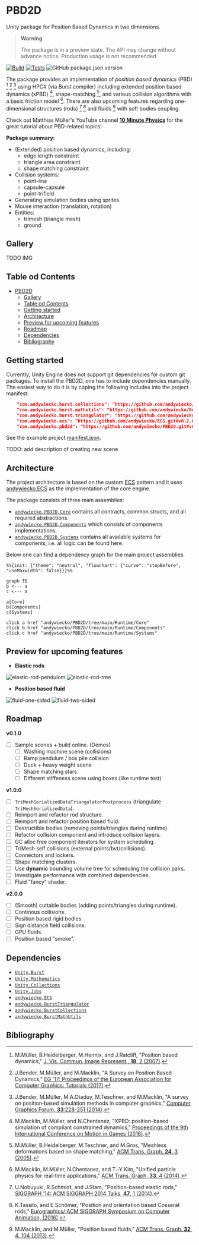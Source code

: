 # PBD2D

Unity package for Position Based Dynamics in two dimensions.

> **Warning**
>
> The package is in a preview state.
> The API may change without advance notice.
> Production usage is not recommended.

[![Build](https://github.com/andywiecko/PBD2D/actions/workflows/build.yaml/badge.svg)](https://github.com/andywiecko/PBD2D/actions/workflows/build.yaml) [![Tests](https://github.com/andywiecko/PBD2D/actions/workflows/test.yml/badge.svg)](https://github.com/andywiecko/PBD2D/actions/workflows/test.yml) ![GitHub package.json version](https://img.shields.io/github/package-json/v/andywiecko/PBD2D?color=blue)

The package provides an implementation of _position based dynamics_ (PBD) [^1] 
[^3] [^5] using HPC# (via Burst compiler) 
including extended position based dynamics (xPBD) [^4], 
shape-matching [^2], and
various collision algorithms with a basic friction model [^6].
There are also upcoming features regarding one-dimensional structures (rods) [^7] [^8]
and fluids [^9] with soft bodies coupling.

Check out Matthias Müller's YouTube channel [**10 Minute Physics**](https://www.youtube.com/channel/UCTG_vrRdKYfrpqCv_WV4eyA) for the great tutorial about PBD-related topics!

**Package summary:**

- (Extended) position based dynamics, including:
  - edge length constraint
  - triangle area constraint
  - shape matching constraint
- Collision systems:
  - point-line
  - capsule-capsule
  - point-trifield
- Generating simulation bodies using sprites.
- Mouse interaction (translation, rotation)
- Entities:
  - trimesh (triangle mesh)
  - ground

## Gallery

TODO IMG

## Table od Contents

- [PBD2D](#pbd2d)
  - [Gallery](#gallery)
  - [Table od Contents](#table-od-contents)
  - [Getting started](#getting-started)
  - [Architecture](#architecture)
  - [Preview for upcoming features](#preview-for-upcoming-features)
  - [Roadmap](#roadmap)
  - [Dependencies](#dependencies)
  - [Bibliography](#bibliography)

## Getting started

Currently, Unity Engine does not support git dependencies for custom git packages.
To install the PBD2D, one has to include dependencies manually.
The easiest way to do it is by coping the following includes into the project manifest:

```json
    "com.andywiecko.burst.collections": "https://github.com/andywiecko/BurstCollections.git#v1.6.0",
    "com.andywiecko.burst.mathutils": "https://github.com/andywiecko/BurstMathUtils.git#v1.3.0",
    "com.andywiecko.burst.triangulator": "https://github.com/andywiecko/BurstTriangulator.git#v1.3.0",
    "com.andywiecko.ecs": "https://github.com/andywiecko/ECS.git#v0.2.0",
    "com.andywiecko.pbd2d": "https://github.com/andywiecko/PBD2D.git#v0.1.0",
```

See the example project [manifest.json](TODO).

TODO: add description of creating new scene

## Architecture

The project architecture is based on the custom [ECS](https://en.wikipedia.org/wiki/Entity_component_system) pattern and it uses [andywiecko.ECS](https://github.com/andywiecko/ECS) as the implementation of the core engine.

The package consists of three main assemblies:

- [`andywiecko.PBD2D.Core`](Runtime/Core) contains all contracts, common structs, and all required abstractions.
- [`andywiecko.PBD2D.Components`](Runtime/Components) which consists of components implementations.
- [`andywiecko.PBD2D.Systems`](Runtime/Systems) contains all available systems for components, i.e. all logic can be found here.

Below one can find a dependency graph for the main project assemblies.

```mermaid
%%{init: {"theme": "neutral", "flowchart": {"curve": "stepBefore", "useMaxwidth": false}}}%%

graph TB
b <--- a
c <--- a

a[Core]
b[Components]
c[Systems]

click a href "andywiecko/PBD2D/tree/main/Runtime/Core"
click b href "andywiecko/PBD2D/tree/main/Runtime/Components"
click c href "andywiecko/PBD2D/tree/main/Runtime/Systems"
```

## Preview for upcoming features

- **Elastic rods**

![elastic-rod-pendulom](Documentation~/elastic-rod-pendulum.gif)
![elastic-rod-tree](Documentation~/elastic-rod-tree.gif)

- **Position based fluid**

![fluid-one-sided](Documentation~/fluid-one-sided.gif)
![fluid-two-sided](Documentation~/fluid-two-sided.gif)

## Roadmap

**v0.1.0**

- [ ] Sample scenes + build online.
    (Demos)
  - [ ] Washing machine scene (collisions)
  - [ ] Ramp pendulum / box pile collision
  - [ ] Duck + heavy weight scene
  - [ ] Shape matching stars
  - [ ] Different stiffeness scene using boxes (like runtime test)

**v1.0.0**

- [ ] `TriMeshSerializedDataTriangulatorPostprocess` (triangulate `TriMeshSerializedData`).
- [ ] Reimport and refactor rod structure.
- [ ] Reimport and refactor position based fluid.
- [ ] Destructible bodies (removing points/triangles during runtime).
- [ ] Refactor collision component and introduce collision layers.
- [ ] GC alloc free component iterators for system scheduling.
- [ ] TriMesh self collisions (external points/bvt/collisions).
- [ ] Connectors and lockers.
- [ ] Shape matching clusters.
- [ ] Use **dynamic** bounding volume tree for scheduling the collision pairs. 
- [ ] Investigate performance with combined dependencies.
- [ ] Fluid "fancy" shader.

**v2.0.0**

- [ ] (Smooth) cuttable bodies (adding points/triangles during runtime).
- [ ] Continous collisions.
- [ ] Position based rigid bodies
- [ ] Sign distance field collisions.
- [ ] GPU fluids.
- [ ] Position based "smoke".

## Dependencies

- [`Unity.Burst`](https://docs.unity3d.com/Packages/com.unity.burst@1.6/manual/index.html)
- [`Unity.Mathematics`](https://docs.unity3d.com/Packages/com.unity.mathematics@1.2/manual/index.html)
- [`Unity.Collections`](https://docs.unity3d.com/Packages/com.unity.collections@1.0/manual/index.html)
- [`Unity.Jobs`](https://docs.unity3d.com/Manual/JobSystem.html)
- [`andywiecko.ECS`](https://github.com/andywiecko/ECS)
- [`andywiecko.BurstTriangulator`](https://github.com/andywiecko/BurstTriangulator)
- [`andywiecko.BurstCollections`](https://github.com/andywiecko/BurstCollections)
- [`andywiecko.BurstMathUtils`](https://github.com/andywiecko/BurstMathUtils)

## Bibliography

[^1]:M.Müller, B.Heidelberger, M.Hennix, and J.Ratcliff, "Position based dynamics," [J. Vis. Commun. Image Represent., **18**, 2 (2007)](https://doi.org/10.1016/j.jvcir.2007.01.005).
[^2]:M.Müller, B.Heidelberger, M.Teschner, and M.Gros, "Meshless deformations based on shape matching," [ACM Trans. Graph. **24**, 3 (2005)](https://doi.org/10.1145/1073204.1073216).
[^3]:J.Bender, M.Müller, and M.Macklin, "A Survey on Position Based Dynamics," [EG '17: Proceedings of the European Association for Computer Graphics: Tutorials (2017)](https://doi.org/10.2312/egt.20171034).
[^4]:M.Macklin, M.Müller, and N.Chentanez, "XPBD: position-based simulation of compliant constrained dynamics," [Proceedings of the 9th International Conference on Motion in Games (2016)](https://doi.org/10.1145/2994258.2994272).
[^5]:J.Bender, M.Müller, M.A.Otaduy, M.Teschner, and M.Macklin, "A survey on position‐based simulation methods in computer graphics," [Computer Graphics Forum, **33**:228-251 (2014)](https://doi.org/10.1111/cgf.12346).
[^6]:M.Macklin, M.Müller, N.Chentanez, and T.-Y.Kim, "Unified particle physics for real-time applications," [ACM Trans. Graph. **33**, 4 (2014)](https://doi.org/10.1145/2601097.2601152).
[^7]:U.Nobuyuki, R.Schmidt, and J.Stam, "Position-based elastic rods," [SIGGRAPH '14: ACM SIGGRAPH 2014 Talks, **47**, 1 (2014)](https://doi.org/10.1145/2614106.2614158).
[^8]:K.Tassilo, and E.Schömer, "Position and orientation based Cosserat rods," [Eurographics/ ACM SIGGRAPH Symposium on Computer Animation, (2016)](http://doi.org/10.2312/sca.20161234).
[^9]:M.Macklin, and M.Müller, "Position based fluids," [ACM Trans. Graph. **32**, 4, 104 (2013)](https://doi.org/10.1145/2461912.2461984).
